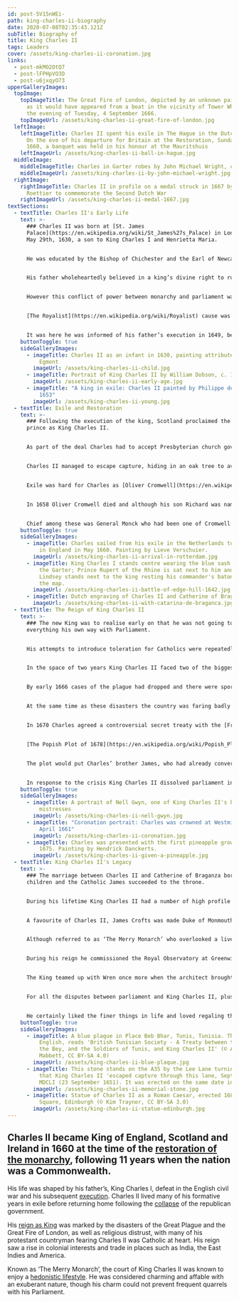 ```yaml
---
id: post-5V15nWEi-
path: king-charles-ii-biography
date: 2020-07-08T02:35:43.121Z
subTitle: Biography of
title: King Charles II
tags: Leaders
cover: /assets/king-charles-ii-coronation.jpg
links:
  - post-mkMO2OtQ7
  - post-lFPHpVO3D
  - post-u6jxqyO73
upperGalleryImages:
  topImage:
    topImageTitle: The Great Fire of London, depicted by an unknown painter (1675),
      as it would have appeared from a boat in the vicinity of Tower Wharf on
      the evening of Tuesday, 4 September 1666.
    topImageUrl: /assets/king-charles-ii-great-fire-of-london.jpg
  leftImage:
    leftImageTitle: Charles II spent his exile in The Hague in the Dutch Republic.
      On the eve of his departure for Britain at the Restoration, Sunday 30 May
      1660, a banquet was held in his honour at the Mauritshuis
    leftImageUrl: /assets/king-charles-ii-ball-in-hague.jpg
  middleImage:
    middleImageTitle: Charles in Garter robes by John Michael Wright, c. 1660–1665
    middleImageUrl: /assets/king-charles-ii-by-john-michael-wright.jpg
  rightImage:
    rightImageTitle: Charles II in profile on a medal struck in 1667 by John
      Roettier to commemorate the Second Dutch War
    rightImageUrl: /assets/king-charles-ii-medal-1667.jpg
textSections:
  - textTitle: Charles II's Early Life
    text: >-
      ### Charles II was born at [St. James
      Palace](https://en.wikipedia.org/wiki/St_James%27s_Palace) in London on
      May 29th, 1630, a son to King Charles I and Henrietta Maria.


      He was educated by the Bishop of Chichester and the Earl of Newcastle in an early childhood which befitted a King’s son and was given the title of Prince of Wales when aged eight. However political unrest was already brewing and when the civil war began in 1642 his formal education came to an abrupt end.


      His father wholeheartedly believed in a king’s divine right to rule, something his son would also believe as King Charles II.


      However this conflict of power between monarchy and parliament was to spill over on to the battlefield in a civil war, which over a series of engagements was to last nine years. The young Charles was to support his father against the Parliamentary forces and when still only 14 years of age was made nominal commander of the English forces in the West country.


      [The Royalist](https://en.wikipedia.org/wiki/Royalist) cause was all but lost in 1645 and as heir to the throne young Charles was helped to flee the country. He joined his mother in France via the Scilly Isles and Jersey, before taking up residence at The Hague in the Netherlands.


      It was here he was informed of his father’s execution in 1649, before one more plot was hatched to try and save the embattled monarchy.
    buttonToggle: true
    sideGalleryImages:
      - imageTitle: Charles II as an infant in 1630, painting attributed to Justus van
          Egmont
        imageUrl: /assets/king-charles-ii-child.jpg
      - imageTitle: Portrait of King Charles II by William Dobson, c. 1642 or 1643
        imageUrl: /assets/king-charles-ii-early-age.jpg
      - imageTitle: "A king in exile: Charles II painted by Philippe de Champaigne, c.
          1653"
        imageUrl: /assets/king-charles-ii-young.jpg
  - textTitle: Exile and Restoration
    text: >-
      ### Following the execution of the king, Scotland proclaimed the exiled
      prince as King Charles II.


      As part of the deal Charles had to accept Presbyterian church governance in the British Isles and in 1650 he landed in Scotland from where he led an invading force across the border in to England. However, their defeat at the [Battle of Worcester](https://en.wikipedia.org/wiki/Battle_of_Worcester) in 1651 by Oliver Cromwell’s [Parliamentary army](https://en.wikipedia.org/wiki/New_Model_Army) signalled the end of the civil war.


      Charles II managed to escape capture, hiding in an oak tree to avoid Roundhead troops according to folklore, before returning to exile with the help of subjects who remained loyal to the crown.


      Exile was hard for Charles as [Oliver Cromwell](https://en.wikipedia.org/wiki/Oliver_Cromwell), Lord Protector of the newly formed Commonwealth, put pressure on those looking to host the exiled king in waiting. He initially joined his mother in Paris, before moving to Cologne for diplomatic reasons and then Bruges in the Spanish Netherlands, as Charles increasingly looked to Spain for help in winning back his crown.


      In 1658 Oliver Cromwell died and although his son Richard was named Lord Protector he lacked his father’s authority. As a power struggle developed within England which threatened to return the country to turmoil, many saw the return of the monarchy as the only chance to bring peace and stability back to the nation.


      Chief among these was General Monck who had been one of Cromwell’s leading Generals. In 1660, with the help of chief adviser Edward Hyde, Charles issued the Declaration of Breda in which he promised a pardon for crimes committed during the civil war to those who now recognised him as King. In May 1660 Charles II was proclaimed King and on 30th May he entered London, five days after landing back in England at Dover.
    buttonToggle: true
    sideGalleryImages:
      - imageTitle: Charles sailed from his exile in the Netherlands to his restoration
          in England in May 1660. Painting by Lieve Verschuier.
        imageUrl: /assets/king-charles-ii-arrival-in-rotterdam.jpg
      - imageTitle: King Charles I stands centre wearing the blue sash of the Order of
          the Garter; Prince Rupert of the Rhine is sat next to him and Lord
          Lindsey stands next to the king resting his commander's baton against
          the map.
        imageUrl: /assets/king-charles-ii-battle-of-edge-hill-1642.jpg
      - imageTitle: Dutch engraving of Charles II and Catherine of Braganza
        imageUrl: /assets/king-charles-ii-with-catarina-de-braganca.jpg
  - textTitle: The Reign of King Charles II
    text: >-
      ### The new King was to realise early on that he was not going to get
      everything his own way with Parliament.


      His attempts to introduce toleration for Catholics were repeatedly rebuffed and indeed the Clarendon Code was passed which discouraged non-conformity to the Church of England. Suspicions about Charles II being an uncommitted Anglican dogged his reign and were not helped by his marriage in 1662 to the catholic [Catherine of Braganza](https://en.wikipedia.org/wiki/Catherine_of_Braganza) as part of an alliance with Portugal.


      In the space of two years King Charles II faced two of the biggest challenges of his reign. The year 1665 saw the [Great Plague of London](https://en.wikipedia.org/wiki/Great_Plague_of_London) decimate the city, with death tolls of up to 7000 every week as the disease spread without means of control. The King and his family escaped London, ultimately taking up residence in Oxford.


      By early 1666 cases of the plague had dropped and there were sporadic outbursts until the second disaster struck the city in September that year. [The Great Fire of London](https://en.wikipedia.org/wiki/Great_Fire_of_London) destroyed a huge swathe of London, including St Paul’s Cathedral, but is also often seen as the end point to the Great Plague. King Charles II and his brother James were highly visible for this tragedy, riding around the stricken city organising the response on the ground.


      At the same time as these disasters the country was faring badly in the [Anglo-Dutch war](https://en.wikipedia.org/wiki/Anglo-Dutch_Wars). The Dutch victory included a demoralising raid on [Chatham Dockyard](https://en.wikipedia.org/wiki/Chatham_Dockyard) to attack the anchored British fleet.


      In 1670 Charles agreed a controversial secret treaty with the [French king Louis XIV](https://en.wikipedia.org/wiki/Louis_XIV_of_France), where he agreed to convert to Catholicism and support the French war effort against the Dutch in return for financial assistance which would help him in his dealings with Parliament. Although Charles ensured the terms remained secret and only converted on his deathbed, it was still a clause the French King could hold over him for influence.


      [The Popish Plot of 1678](https://en.wikipedia.org/wiki/Popish_Plot) ramped up the pressure on a King whose religious inclinations were already doubted by many of his subjects. Based around a Catholic plot to kill the King, allegedly uncovered by [Titus Oates](https://en.wikipedia.org/wiki/Titus_Oates), a former Anglican Cleric, it was all complete fiction which all too easily tapped in to a population’s anti-catholic sentiment.


      The plot would put Charles’ brother James, who had already converted to the Catholic church, on the throne. It triggered the exclusion crisis as parliament looked to exclude James from the succession.


      In response to the crisis King Charles II dissolved parliament in 1681 and ruled the nation for the remainder of his reign as an absolute monarch. He died on February 6th 1685 at Whitehall Palace in London, converting to Catholicism on his death bed, to be succeeded by his brother James.
    buttonToggle: true
    sideGalleryImages:
      - imageTitle: A portrait of Nell Gwyn, one of King Charles II's high profile
          mistresses
        imageUrl: /assets/king-charles-ii-nell-gwyn.jpg
      - imageTitle: "Coronation portrait: Charles was crowned at Westminster Abbey on 23
          April 1661"
        imageUrl: /assets/king-charles-ii-coronation.jpg
      - imageTitle: Charles was presented with the first pineapple grown in England in
          1675. Painting by Hendrick Danckerts.
        imageUrl: /assets/king-charles-ii-given-a-pineapple.jpg
  - textTitle: King Charles II's Legacy
    text: >-
      ### The marriage between Charles II and Catherine of Braganza bore no
      children and the Catholic James succeeded to the throne.


      During his lifetime King Charles II had a number of high profile mistresses including Lucy Walter, Barbara Villiers, Louise de Keroualle and Nell Gwyn. He fathered many children through these affairs, but only one, [James Crofts](https://en.wikipedia.org/wiki/James_Scott,_1st_Duke_of_Monmouth), was to become involved in the world of politics.


      A favourite of Charles II, James Crofts was made Duke of Monmouth in 1663. As a protestant Monmouth was a strong opponent of James’ succession to the throne and led an unsuccessful rebellion in 1685. However the daughters of James had been raised as Anglican on the wishes of King Charles II and the eldest, Mary, was married to the Protestant [William of Orange](https://en.wikipedia.org/wiki/William_III_of_England) in 1677. The Glorious Revolution of 1689 saw William and Mary crowned joint monarchs after invading England in 1688, which saw James flee abroad.


      Although referred to as ‘The Merry Monarch’ who overlooked a lively court which indulged in pleasure at every opportunity, King Charles II was also a patron of the arts and took an interest in science.


      During his reign he commissioned the Royal Observatory at Greenwich and supported the [Royal Society](https://en.wikipedia.org/wiki/Royal_Society), giving it royal approval in 1663. A notable achievement of the reign of King Charles II was the rebuilding of London following the Great Fire in 1665, in which Christopher Wren oversaw much of the process including the later design and rebuilding of St. Paul’s Cathedral.


      The King teamed up with Wren once more when the architect brought to life the monarch’s wish for a hospital for veteran soldiers. A royal warrant was issued in 1681 to build the [Royal Hospital Chelsea](https://en.wikipedia.org/wiki/Royal_Hospital_Chelsea), a project which was completed in 1692. The Chelsea Pensioners remain well known across the world and a statue of the king which was commissioned around the same time still stands in the hospital grounds today.


      For all the disputes between parliament and King Charles II, plus his subjects concern over his religious toleration, he is viewed as a generally popular King having brought stability back to the country after the collapse of the Commonwealth.


      He certainly liked the finer things in life and loved regaling the tale of his escape following the battle of Worcester, particularly revelling in how he was able to easily disguise himself and pass as a common man. King Charles II was buried in Westminster Abbey in a ceremony which was low-key, possibly due to his death bed conversion to the Catholic church. A life size wax effigy was made of the King in 1686 and is displayed in the Islip chapel.
    buttonToggle: true
    sideGalleryImages:
      - imageTitle: A blue plaque in Place Beb Bhar, Tunis, Tunisia. The text, in
          English, reads 'British Tunisian Society - A Treaty between the Dey,
          the Bey, and the Soldiers of Tunis, and King Charles II' (© Andy
          Mabbett, CC BY-SA 4.0)
        imageUrl: /assets/king-charles-ii-blue-plaque.jpg
      - imageTitle: This stone stands on the A35 by the Lee Lane turning, and explains
          that King Charles II 'escaped capture through this lane, Sept. XXIII
          MDCLI (23 September 1651). It was erected on the same date in 1901.
        imageUrl: /assets/king-charles-ii-memorial-stone.jpg
      - imageTitle: Statue of Charles II as a Roman Caesar, erected 1685, Parliament
          Square, Edinburgh (© Kim Traynor, CC BY-SA 3.0)
        imageUrl: /assets/king-charles-ii-statue-edinburgh.jpg
---
```

## Charles II became King of England, Scotland and Ireland in 1660 at the time of the [restoration of the monarchy](/british-history-timeline#6), following 11 years when the nation was a Commonwealth.

His life was shaped by his father’s, King Charles I, defeat in the English civil war and his subsequent [execution](/king-charles-ii-biography#1). Charles II lived many of his formative years in exile before returning home following the [collapse](/king-charles-ii-biography#2) of the republican government.

His [reign as King](/king-charles-ii-biography#3) was marked by the disasters of the Great Plague and the Great Fire of London, as well as religious distrust, with many of his protestant countryman fearing Charles II was Catholic at heart. His reign saw a rise in colonial interests and trade in places such as India, the East Indies and America.

Known as ‘The Merry Monarch’, the court of King Charles II was known to enjoy a [hedonistic lifestyle](/king-charles-ii-biography#4). He was considered charming and affable with an exuberant nature, though his charm could not prevent frequent quarrels with his Parliament.